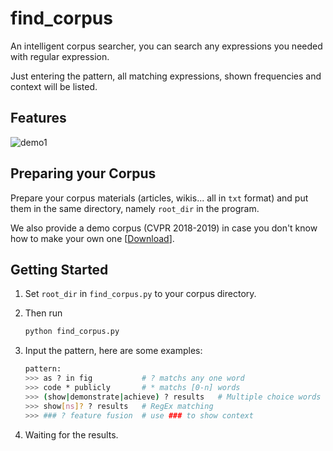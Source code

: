 # find_corpus
An intelligent corpus searcher, you can search any expressions you needed with regular expression.

Just entering the pattern, all matching expressions, shown frequencies and context will be listed.

## Features

![demo1](http://www.xyu.ink/wp-content/uploads/2020/04/feature2.png)

## Preparing your Corpus

Prepare your corpus materials (articles, wikis... all in `txt` format) and put them in the same directory, namely `root_dir` in the program.

We also provide a demo corpus (CVPR 2018-2019) in case you don't know how to make your own one [[Download](http://www.xyu.ink/wp-content/uploads/2019/12/CVPR_18-19.zip)].

## Getting Started

1. Set `root_dir` in `find_corpus.py` to your corpus directory.

2. Then run

   ```bash
   python find_corpus.py
   ```

3. Input the pattern, here are some examples:

   ```bash
   pattern:
   >>> as ? in fig           # ? matchs any one word
   >>> code * publicly       # * matchs [0-n] words
   >>> (show|demonstrate|achieve) ? results   # Multiple choice words
   >>> show[ns]? ? results   # RegEx matching
   >>> ### ? feature fusion  # use ### to show context
   ```

4.  Waiting for the results.


